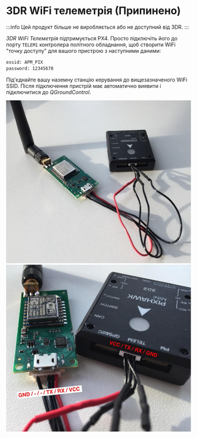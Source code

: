 # 3DR WiFi телеметрія (Припинено)

:::info
Цей продукт більше не виробляється або не доступний від 3DR.
:::

_3DR WiFi Телеметрія_ підтримується PX4. Просто підключіть його до порту `TELEM1` контролера політного обладнання, щоб створити WiFi "точку доступу" для вашого пристрою з наступними даними:

```sh
essid: APM_PIX
password: 12345678
```

Під'єднайте вашу наземну станцію керування до вищезазначеного WiFi SSID. Після підключення пристрій має автоматично виявити і підключитися до _QGroundControl_.

![3DR Wifi Telemetry Radio 1](../../assets/hardware/telemetry/3dr_telemetry_wifi_1.jpg) ![3DR Wifi Telemetry Radio 2](../../assets/hardware/telemetry/3dr_telemetry_wifi_2.jpg)
